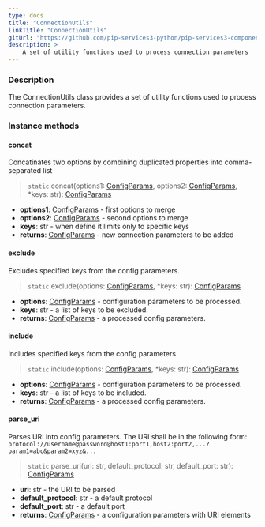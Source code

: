 ```yaml
---
type: docs
title: "ConnectionUtils"
linkTitle: "ConnectionUtils"
gitUrl: "https://github.com/pip-services3-python/pip-services3-components-python"
description: >
    A set of utility functions used to process connection parameters
---
```


### Description

The ConnectionUtils class provides a set of utility functions used to process connection parameters.

### Instance methods

#### concat
Concatinates two options by combining duplicated properties into comma-separated list

> `static` concat(options1: [ConfigParams](../../../commons/config/config_params), options2: [ConfigParams](../../../commons/config/config_params), *keys: str): [ConfigParams](../../../commons/config/config_params)

- **options1**: [ConfigParams](../../../commons/config/config_params) - first options to merge
- **options2**: [ConfigParams](../../../commons/config/config_params) - second options to merge
- **keys**: str - when define it limits only to specific keys
- **returns**: [ConfigParams](../../../commons/config/config_params) - new connection parameters to be added


#### exclude
Excludes specified keys from the config parameters.

> `static` exclude(options: [ConfigParams](../../../commons/config/config_params), *keys: str): [ConfigParams](../../../commons/config/config_params)

- **options**: [ConfigParams](../../../commons/config/config_params) - configuration parameters to be processed.
- **keys**: str - a list of keys to be excluded.
- **returns**: [ConfigParams](../../../commons/config/config_params) - a processed config parameters.


#### include
Includes specified keys from the config parameters.

>  `static` include(options: [ConfigParams](../../../commons/config/config_params), *keys: str): [ConfigParams](../../../commons/config/config_params)

- **options**: [ConfigParams](../../../commons/config/config_params) - configuration parameters to be processed.
- **keys**: str - a list of keys to be included.
- **returns**: [ConfigParams](../../../commons/config/config_params) - a processed config parameters.


#### parse_uri
Parses URI into config parameters.
The URI shall be in the following form:
`protocol://username@password@host1:port1,host2:port2,...?param1=abc&param2=xyz&...`

>  `static` parse_uri(uri: str, default_protocol: str, default_port: str): [ConfigParams](../../../commons/config/config_params)

- **uri**: str - the URI to be parsed
- **default_protocol**: str - a default protocol
- **default_port**: str - a default port
- **returns**: [ConfigParams](../../../commons/config/config_params) - a configuration parameters with URI elements
